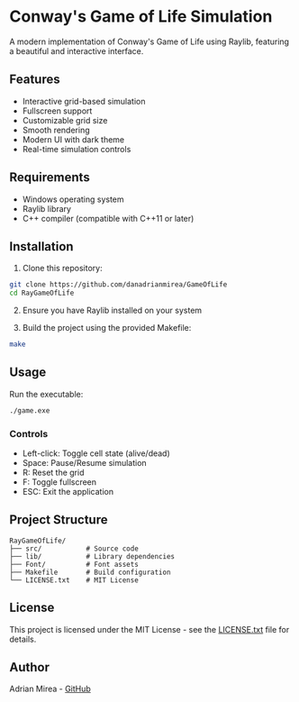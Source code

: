 # Conway's Game of Life Simulation

A modern implementation of Conway's Game of Life using Raylib, featuring a beautiful and interactive interface.

## Features

- Interactive grid-based simulation
- Fullscreen support
- Customizable grid size
- Smooth rendering
- Modern UI with dark theme
- Real-time simulation controls

## Requirements

- Windows operating system
- Raylib library
- C++ compiler (compatible with C++11 or later)

## Installation

1. Clone this repository:
```bash
git clone https://github.com/danadrianmirea/GameOfLife
cd RayGameOfLife
```

2. Ensure you have Raylib installed on your system

3. Build the project using the provided Makefile:
```bash
make
```

## Usage

Run the executable:
```bash
./game.exe
```

### Controls
- Left-click: Toggle cell state (alive/dead)
- Space: Pause/Resume simulation
- R: Reset the grid
- F: Toggle fullscreen
- ESC: Exit the application

## Project Structure

```
RayGameOfLife/
├── src/           # Source code
├── lib/           # Library dependencies
├── Font/          # Font assets
├── Makefile       # Build configuration
└── LICENSE.txt    # MIT License
```

## License

This project is licensed under the MIT License - see the [LICENSE.txt](LICENSE.txt) file for details.

## Author

Adrian Mirea - [GitHub](https://github.com/yourusername)

